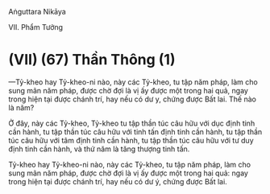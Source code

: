 Aṅguttara Nikāya

VII. Phẩm Tưởng

# (VII) (67) Thần Thông (1)

—Tỷ-kheo hay Tỷ-kheo-ni nào, này các Tỷ-kheo, tu tập năm pháp, làm cho sung mãn năm pháp, được chờ đợi là vị ấy được một trong hai quả, ngay trong hiện tại được chánh trí, hay nếu có dư y, chứng được Bất lai. Thế nào là năm?

Ở đây, này các Tỷ-kheo, Tỷ-kheo tu tập thần túc câu hữu với dục định tinh cần hành, tu tập thần túc câu hữu với tinh tấn định tinh cần hành, tu tập thần túc câu hữu với tâm định tinh cần hành, tu tập thần túc câu hữu với tư duy định tinh cần hành, và thứ năm là tăng thượng tinh tấn.

Tỷ-kheo hay Tỷ-kheo-ni nào, này các Tỷ-kheo, tu tập năm pháp, làm cho sung mãn năm pháp, được chờ đợi là vị ấy được một trong hai quả: ngay trong hiện tại được chánh trí, hay nếu có dư ý, chứng được Bất lai.

